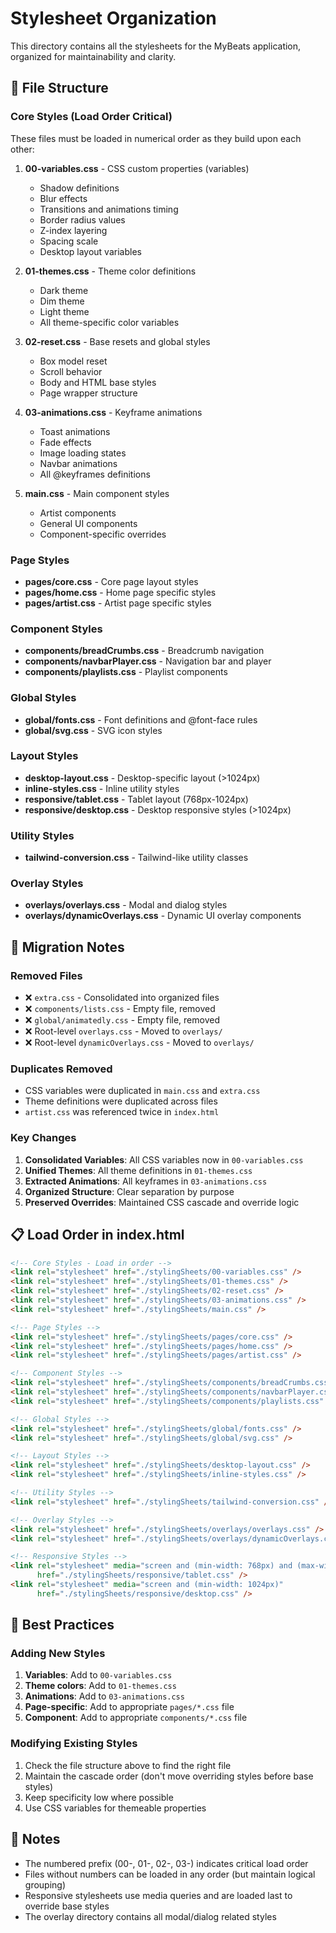 # Stylesheet Organization

This directory contains all the stylesheets for the MyBeats application, organized for maintainability and clarity.

## 📁 File Structure

### Core Styles (Load Order Critical)
These files must be loaded in numerical order as they build upon each other:

1. **00-variables.css** - CSS custom properties (variables)
   - Shadow definitions
   - Blur effects
   - Transitions and animations timing
   - Border radius values
   - Z-index layering
   - Spacing scale
   - Desktop layout variables

2. **01-themes.css** - Theme color definitions
   - Dark theme
   - Dim theme
   - Light theme
   - All theme-specific color variables

3. **02-reset.css** - Base resets and global styles
   - Box model reset
   - Scroll behavior
   - Body and HTML base styles
   - Page wrapper structure

4. **03-animations.css** - Keyframe animations
   - Toast animations
   - Fade effects
   - Image loading states
   - Navbar animations
   - All @keyframes definitions

5. **main.css** - Main component styles
   - Artist components
   - General UI components
   - Component-specific overrides

### Page Styles
- **pages/core.css** - Core page layout styles
- **pages/home.css** - Home page specific styles
- **pages/artist.css** - Artist page specific styles

### Component Styles
- **components/breadCrumbs.css** - Breadcrumb navigation
- **components/navbarPlayer.css** - Navigation bar and player
- **components/playlists.css** - Playlist components

### Global Styles
- **global/fonts.css** - Font definitions and @font-face rules
- **global/svg.css** - SVG icon styles

### Layout Styles
- **desktop-layout.css** - Desktop-specific layout (>1024px)
- **inline-styles.css** - Inline utility styles
- **responsive/tablet.css** - Tablet layout (768px-1024px)
- **responsive/desktop.css** - Desktop responsive styles (>1024px)

### Utility Styles
- **tailwind-conversion.css** - Tailwind-like utility classes

### Overlay Styles
- **overlays/overlays.css** - Modal and dialog styles
- **overlays/dynamicOverlays.css** - Dynamic UI overlay components

## 🔄 Migration Notes

### Removed Files
- ❌ `extra.css` - Consolidated into organized files
- ❌ `components/lists.css` - Empty file, removed
- ❌ `global/animatedly.css` - Empty file, removed
- ❌ Root-level `overlays.css` - Moved to `overlays/`
- ❌ Root-level `dynamicOverlays.css` - Moved to `overlays/`

### Duplicates Removed
- CSS variables were duplicated in `main.css` and `extra.css`
- Theme definitions were duplicated across files
- `artist.css` was referenced twice in `index.html`

### Key Changes
1. **Consolidated Variables**: All CSS variables now in `00-variables.css`
2. **Unified Themes**: All theme definitions in `01-themes.css`
3. **Extracted Animations**: All keyframes in `03-animations.css`
4. **Organized Structure**: Clear separation by purpose
5. **Preserved Overrides**: Maintained CSS cascade and override logic

## 📋 Load Order in index.html

```html
<!-- Core Styles - Load in order -->
<link rel="stylesheet" href="./stylingSheets/00-variables.css" />
<link rel="stylesheet" href="./stylingSheets/01-themes.css" />
<link rel="stylesheet" href="./stylingSheets/02-reset.css" />
<link rel="stylesheet" href="./stylingSheets/03-animations.css" />
<link rel="stylesheet" href="./stylingSheets/main.css" />

<!-- Page Styles -->
<link rel="stylesheet" href="./stylingSheets/pages/core.css" />
<link rel="stylesheet" href="./stylingSheets/pages/home.css" />
<link rel="stylesheet" href="./stylingSheets/pages/artist.css" />

<!-- Component Styles -->
<link rel="stylesheet" href="./stylingSheets/components/breadCrumbs.css" />
<link rel="stylesheet" href="./stylingSheets/components/navbarPlayer.css" />
<link rel="stylesheet" href="./stylingSheets/components/playlists.css" />

<!-- Global Styles -->
<link rel="stylesheet" href="./stylingSheets/global/fonts.css" />
<link rel="stylesheet" href="./stylingSheets/global/svg.css" />

<!-- Layout Styles -->
<link rel="stylesheet" href="./stylingSheets/desktop-layout.css" />
<link rel="stylesheet" href="./stylingSheets/inline-styles.css" />

<!-- Utility Styles -->
<link rel="stylesheet" href="./stylingSheets/tailwind-conversion.css" />

<!-- Overlay Styles -->
<link rel="stylesheet" href="./stylingSheets/overlays/overlays.css" />
<link rel="stylesheet" href="./stylingSheets/overlays/dynamicOverlays.css" />

<!-- Responsive Styles -->
<link rel="stylesheet" media="screen and (min-width: 768px) and (max-width: 1024px)" 
      href="./stylingSheets/responsive/tablet.css" />
<link rel="stylesheet" media="screen and (min-width: 1024px)" 
      href="./stylingSheets/responsive/desktop.css" />
```

## 🎨 Best Practices

### Adding New Styles
1. **Variables**: Add to `00-variables.css`
2. **Theme colors**: Add to `01-themes.css`
3. **Animations**: Add to `03-animations.css`
4. **Page-specific**: Add to appropriate `pages/*.css` file
5. **Component**: Add to appropriate `components/*.css` file

### Modifying Existing Styles
1. Check the file structure above to find the right file
2. Maintain the cascade order (don't move overriding styles before base styles)
3. Keep specificity low where possible
4. Use CSS variables for themeable properties

## 📝 Notes

- The numbered prefix (00-, 01-, 02-, 03-) indicates critical load order
- Files without numbers can be loaded in any order (but maintain logical grouping)
- Responsive stylesheets use media queries and are loaded last to override base styles
- The overlay directory contains all modal/dialog related styles
